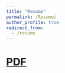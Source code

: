 ```yaml
---
title: "Resume"
permalink: /Resume/
author_profile: true
redirect_from:
  - /resume
---
```


[PDF](https://jeetkanjani7.github.io/files/Kanjani-Jeet-S21.pdf)
======
